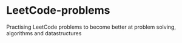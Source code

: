 # LeetCode-problems
Practising LeetCode problems to become better at problem solving, algorithms and datastructures
